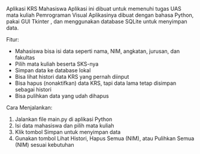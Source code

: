 Aplikasi KRS Mahasiswa
Aplikasi ini dibuat untuk memenuhi tugas UAS mata kuliah Pemrograman Visual
Aplikasinya dibuat dengan bahasa Python, pakai  GUI Tkinter , dan menggunakan database SQLite  untuk menyimpan data.

Fitur:
- Mahasiswa bisa isi data seperti nama, NIM, angkatan, jurusan, dan fakultas
- Pilih mata kuliah beserta SKS-nya
- Simpan data ke database lokal
- Bisa lihat histori data KRS yang pernah diinput
- Bisa hapus (nonaktifkan) data KRS, tapi data lama tetap disimpan sebagai histori
- Bisa pulihkan data yang udah dihapus

Cara Menjalankan:
1. Jalankan file main.py di aplikasi Python
2. Isi data mahasiswa dan pilih mata kuliah
3. Klik tombol  Simpan untuk menyimpan data
4. Gunakan tombol Lihat Histori, Hapus Semua (NIM), atau Pulihkan Semua (NIM) sesuai kebutuhan

